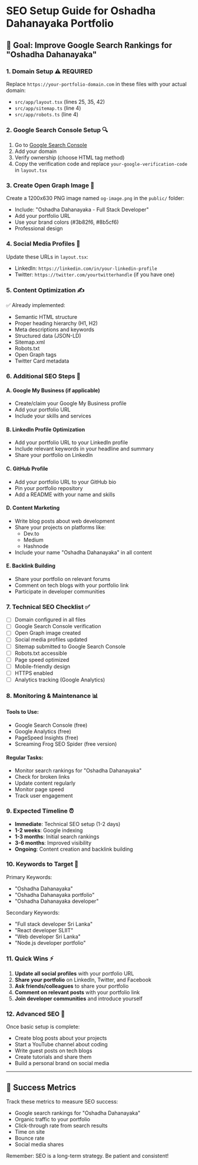 # SEO Setup Guide for Oshadha Dahanayaka Portfolio

## 🎯 Goal: Improve Google Search Rankings for "Oshadha Dahanayaka"

### 1. **Domain Setup** ⚠️ REQUIRED
Replace `https://your-portfolio-domain.com` in these files with your actual domain:
- `src/app/layout.tsx` (lines 25, 35, 42)
- `src/app/sitemap.ts` (line 4)
- `src/app/robots.ts` (line 4)

### 2. **Google Search Console Setup** 🔍
1. Go to [Google Search Console](https://search.google.com/search-console)
2. Add your domain
3. Verify ownership (choose HTML tag method)
4. Copy the verification code and replace `your-google-verification-code` in `layout.tsx`

### 3. **Create Open Graph Image** 📸
Create a 1200x630 PNG image named `og-image.png` in the `public/` folder:
- Include: "Oshadha Dahanayaka - Full Stack Developer"
- Add your portfolio URL
- Use your brand colors (#3b82f6, #8b5cf6)
- Professional design

### 4. **Social Media Profiles** 📱
Update these URLs in `layout.tsx`:
- LinkedIn: `https://linkedin.com/in/your-linkedin-profile`
- Twitter: `https://twitter.com/yourtwitterhandle` (if you have one)

### 5. **Content Optimization** ✍️
✅ Already implemented:
- Semantic HTML structure
- Proper heading hierarchy (H1, H2)
- Meta descriptions and keywords
- Structured data (JSON-LD)
- Sitemap.xml
- Robots.txt
- Open Graph tags
- Twitter Card metadata

### 6. **Additional SEO Steps** 🚀

#### A. **Google My Business** (if applicable)
- Create/claim your Google My Business profile
- Add your portfolio URL
- Include your skills and services

#### B. **LinkedIn Profile Optimization**
- Add your portfolio URL to your LinkedIn profile
- Include relevant keywords in your headline and summary
- Share your portfolio on LinkedIn

#### C. **GitHub Profile**
- Add your portfolio URL to your GitHub bio
- Pin your portfolio repository
- Add a README with your name and skills

#### D. **Content Marketing**
- Write blog posts about web development
- Share your projects on platforms like:
  - Dev.to
  - Medium
  - Hashnode
- Include your name "Oshadha Dahanayaka" in all content

#### E. **Backlink Building**
- Share your portfolio on relevant forums
- Comment on tech blogs with your portfolio link
- Participate in developer communities

### 7. **Technical SEO Checklist** ✅

- [ ] Domain configured in all files
- [ ] Google Search Console verification
- [ ] Open Graph image created
- [ ] Social media profiles updated
- [ ] Sitemap submitted to Google Search Console
- [ ] Robots.txt accessible
- [ ] Page speed optimized
- [ ] Mobile-friendly design
- [ ] HTTPS enabled
- [ ] Analytics tracking (Google Analytics)

### 8. **Monitoring & Maintenance** 📊

#### Tools to Use:
- Google Search Console (free)
- Google Analytics (free)
- PageSpeed Insights (free)
- Screaming Frog SEO Spider (free version)

#### Regular Tasks:
- Monitor search rankings for "Oshadha Dahanayaka"
- Check for broken links
- Update content regularly
- Monitor page speed
- Track user engagement

### 9. **Expected Timeline** ⏰

- **Immediate**: Technical SEO setup (1-2 days)
- **1-2 weeks**: Google indexing
- **1-3 months**: Initial search rankings
- **3-6 months**: Improved visibility
- **Ongoing**: Content creation and backlink building

### 10. **Keywords to Target** 🎯

Primary Keywords:
- "Oshadha Dahanayaka"
- "Oshadha Dahanayaka portfolio"
- "Oshadha Dahanayaka developer"

Secondary Keywords:
- "Full stack developer Sri Lanka"
- "React developer SLIIT"
- "Web developer Sri Lanka"
- "Node.js developer portfolio"

### 11. **Quick Wins** ⚡

1. **Update all social profiles** with your portfolio URL
2. **Share your portfolio** on LinkedIn, Twitter, and Facebook
3. **Ask friends/colleagues** to share your portfolio
4. **Comment on relevant posts** with your portfolio link
5. **Join developer communities** and introduce yourself

### 12. **Advanced SEO** 🚀

Once basic setup is complete:
- Create blog posts about your projects
- Start a YouTube channel about coding
- Write guest posts on tech blogs
- Create tutorials and share them
- Build a personal brand on social media

---

## 🎉 Success Metrics

Track these metrics to measure SEO success:
- Google search rankings for "Oshadha Dahanayaka"
- Organic traffic to your portfolio
- Click-through rate from search results
- Time on site
- Bounce rate
- Social media shares

Remember: SEO is a long-term strategy. Be patient and consistent! 